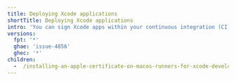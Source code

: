 ```yaml
---
title: Deploying Xcode applications
shortTitle: Deploying Xcode applications
intro: 'You can sign Xcode apps within your continuous integration (CI) workflow by installing an Apple code signing certificate on {% data variables.product.prodname_actions %} runners.'
versions:
  fpt: '*'
  ghae: 'issue-4856'
  ghec: '*'
children:
  -  /installing-an-apple-certificate-on-macos-runners-for-xcode-development
---
```

